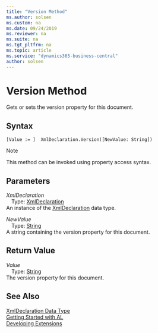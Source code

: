 ```yaml
---
title: "Version Method"
ms.author: solsen
ms.custom: na
ms.date: 09/24/2019
ms.reviewer: na
ms.suite: na
ms.tgt_pltfrm: na
ms.topic: article
ms.service: "dynamics365-business-central"
author: solsen
---
```

[//]: # (START>DO_NOT_EDIT)
[//]: # (IMPORTANT:Do not edit any of the content between here and the END>DO_NOT_EDIT.)
[//]: # (Any modifications should be made in the .xml files in the ModernDev repo.)
# Version Method
Gets or sets the version property for this document.


## Syntax
```
[Value := ]  XmlDeclaration.Version([NewValue: String])
```
> [!NOTE]  
> This method can be invoked using property access syntax.  
## Parameters
*XmlDeclaration*  
&emsp;Type: [XmlDeclaration](xmldeclaration-data-type.md)  
An instance of the [XmlDeclaration](xmldeclaration-data-type.md) data type.  

*NewValue*  
&emsp;Type: [String](../string/string-data-type.md)  
A string containing the version property for this document.  


## Return Value
*Value*  
&emsp;Type: [String](../string/string-data-type.md)  
The version property for this document.  


[//]: # (IMPORTANT: END>DO_NOT_EDIT)
## See Also
[XmlDeclaration Data Type](xmldeclaration-data-type.md)  
[Getting Started with AL](../../devenv-get-started.md)  
[Developing Extensions](../../devenv-dev-overview.md)